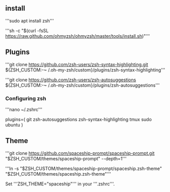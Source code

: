 ## install

'''sudo apt install zsh'''

'''sh -c "$(curl -fsSL https://raw.github.com/ohmyzsh/ohmyzsh/master/tools/install.sh)"'''

## Plugins

'''git clone https://github.com/zsh-users/zsh-syntax-highlighting.git ${ZSH_CUSTOM:-~
/.oh-my-zsh/custom}/plugins/zsh-syntax-highlighting'''

'''git clone https://github.com/zsh-users/zsh-autosuggestions ${ZSH_CUSTOM:-~
/.oh-my-zsh/custom}/plugins/zsh-autosuggestions'''

### Configuring zsh

'''nano ~/.zshrc'''

plugins=(
git
zsh-autosuggestions
zsh-syntax-highlighting
tmux
sudo
ubuntu
)

## Theme

'''git clone https://github.com/spaceship-prompt/spaceship-prompt.git "$ZSH_CUSTOM/themes/spaceship-prompt" --depth=1'''

'''ln -s "$ZSH_CUSTOM/themes/spaceship-prompt/spaceship.zsh-theme" "$ZSH_CUSTOM/themes/spaceship.zsh-theme"'''

Set '''ZSH_THEME="spaceship"''' in your '''.zshrc'''.
